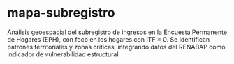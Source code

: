 # mapa-subregistro
Análisis geoespacial del subregistro de ingresos en la Encuesta Permanente de Hogares (EPH), con foco en los hogares con ITF = 0. Se identifican patrones territoriales y zonas críticas, integrando datos del RENABAP como indicador de vulnerabilidad estructural.
